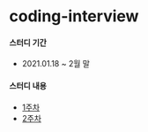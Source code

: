 # coding-interview
#### 스터디 기간
- 2021.01.18 ~ 2월 말 
#### 스터디 내용
- [1주차](https://github.com/Wave1994-Hoon/coding-interview/blob/master/src/week1/week1.md)
- [2주차](https://github.com/Wave1994-Hoon/coding-interview/blob/master/src/week2/week2.md) 
